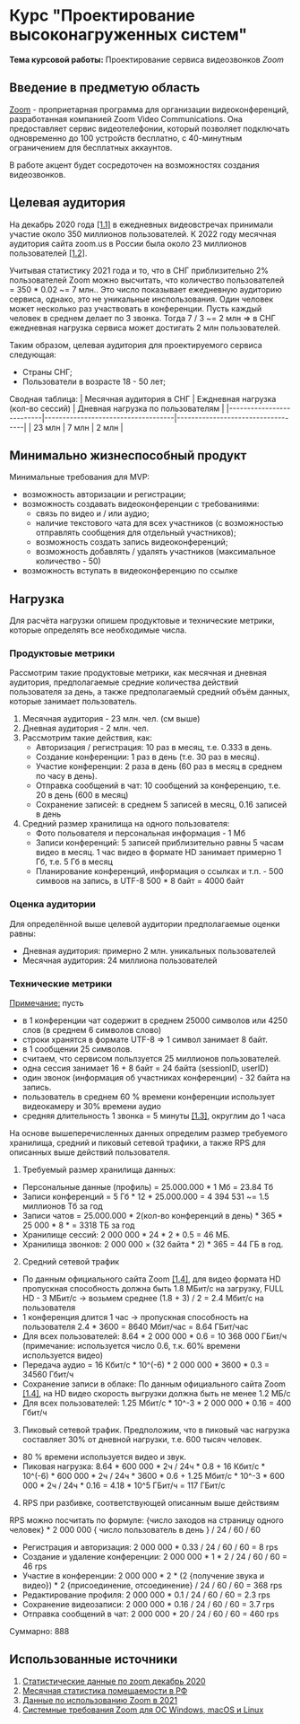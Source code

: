# Курс "Проектирование высоконагруженных систем"

**Тема курсовой работы:**
Проектирование сервиса видеозвонков *Zoom*

## Введение в предметую область

[Zoom](https://ru.wikipedia.org/wiki/Zoom_(%D0%BF%D1%80%D0%BE%D0%B3%D1%80%D0%B0%D0%BC%D0%BC%D0%B0)) - проприетарная программа для организации видеоконференций, разработанная компанией Zoom Video Communications. Она предоставляет сервис видеотелефонии, который позволяет подключать одновременно до 100 устройств бесплатно, с 40-минутным ограничением для бесплатных аккаунтов.

В работе акцент будет сосредоточен на возможностях создания видеозвонков.

## Целевая аудитория

На декабрь 2020 года [[1.1]](#source-1) в ежедневных видеовстречах принимали участие около 350 миллионов пользователей.
К 2022 году месячная аудитория сайта zoom.us в России была около 23 миллионов пользователей [[1.2]](#source-1).

Учитывая статистику 2021 года и то, что в СНГ приблизительно 2% пользователей Zoom можно высчитать, что количество пользователей = 350 * 0.02 ~= 7 млн..
Это число показывает ежедневную аудиторию сервиса, однако, это не уникальные инспользования. Один человек может несколько раз участвовать в конференции.
Пусть каждый человек в среднем делает по 3 звонка. Тогда 7 / 3 ~= 2 млн => в СНГ ежедневная нагрузка сервиса может достигать 2 млн пользователей.

Таким образом, целевая аудитория для проектируемого сервиса следующая:
- Страны СНГ;
- Пользователи в возрасте 18 - 50 лет;

Сводная таблица:
| Месячная аудитория в СНГ | Еждневная нагрузка (кол-во сессий) | Дневная нагрузка по пользователям |
|--------------------------|------------------------------------|-----------------------------------|
| 23 млн                    | 7 млн                              | 2 млн                             |


## Минимально жизнеспособный продукт
Минимальные требования для MVP:
- возможность авторизации и регистрации;
- возможность создавать видеоконференции с требованиями:
    - связь по видео и / или аудио;
    - наличие текстового чата для всех участников (с возможностью отправлять сообщения для отдельный участников);
    - возможность создать запись видеоконференций;
    - возможность добавлять / удалять участников (максимальное количество - 50)
- возможность вступать в видеоконференцию по ссылке

## Нагрузка
Для расчёта нагрузки опишем продуктовые и технические метрики, которые определять все необходимые числа.
### Продуктовые метрики
Рассмотрим такие продуктовые метрики, как месячная и дневная аудитория, предполагаемые средние количества действий пользователя за день, а также предполагаемый средний объём данных, которые занимает пользователь.

1. Месячная аудитория - 23 млн. чел. (см выше)
2. Дневная аудитория - 2 млн. чел.
3. Рассмотрим такие действия, как:
    - Авторизация / регистрация: 10 раз в месяц, т.е. 0.333 в день.
    - Создание конференции: 1 раз в день (т.е. 30 раз в месяц).
    - Участие конференции: 2 раза в день (60 раз в месяц в среднем по часу в день).
    - Отправка сообщений в чат: 10 сообщений за конференцию, т.е. 20 в день (600 в месяц)
    - Сохранение записей: в среднем 5 записей в месяц, 0.16 записей в день
4. Средний размер хранилища на одного пользователя:
    - Фото польователя и персональная информация - 1 Мб
    - Записи конференций: 5 записей приблизительно равны 5 часам видео в месяц. 1 час видео в формате HD занимает примерно 1 Гб, т.е.  5 Гб в месяц
    - Планирование конференций, информация о ссылках и т.п. - 500 симвоов на запись, в UTF-8 500 * 8 байт = 4000 байт

### Оценка аудитории
Для определённой выше целевой аудитории предполагаемые оценки равны:
- Дневная аудитория: примерно 2 млн. уникальных пользователей
- Месячная аудитория: 24 миллиона пользователей

### Технические метрики
<ins>Примечание:</ins> пусть
- в 1 конференции чат содержит в среднем 25000 символов или 4250 слов (в среднем 6 символов слово)
- строки хранятся в формате UTF-8 => 1 символ занимает 8 байт.
- в 1 сообщении 25 символов.
- считаем, что сервисом польлзуется 25 миллионов пользователей.
- одна сессия занимает 16 + 8 байт = 24 байта (sessionID, userID)
- один звонок (информация об участниках конференции) - 32 байта на запись.
- пользователь в среднем 60 % времени конференции использует видеокамеру и 30% времени аудио
- средняя длительность 1 звонка = 5 минуты [[1.3]](#source-3), округлим до 1 часа

На основе вышеперечисленных данных определим размер требуемого хранилища, средний и пиковый сетевой трафики, а также RPS для описанных выше действий пользователя.

1. Требуемый размер хранилища данных:
  - Персональные данные (профиль) = 25.000.000 * 1 Мб = 23.84 Тб
  - Записи конференций = 5 Гб * 12  * 25.000.000 = 4 394 531 ~= 1.5 миллионов Тб за год
  - Записи чатов = 25.000.000 * 2(кол-во конференций в день) * 365 *  25 000 * 8 * = 3318 ТБ за год
  - Хранилище сессий: 2 000 000 * 24 * 2 * 0.5 = 46 МБ.
  - Хранилища звонков: 2 000 000 × (32 байта * 2) * 365 = 44 ГБ в год.

2. Средний сетевой трафик

- По данным официального сайта Zoom [[1.4]](#source-4), для видео формата HD пропускная способность должна быть 1.8 МБит/с на загрузку, FULL HD - 3 МБит/с -> возьмем среднее (1.8 + 3) / 2 = 2.4 Мбит/с на пользователя
- 1 конференция длится 1 час -> пропускная способность на пользователя 2.4 * 3600 = 8640 Мбит/час = 8.64 ГБит/час
- Для всех пользователей: 8.64 * 2 000 000 * 0.6 = 10 368 000 ГБит/ч (примечание: используется число 0.6, т.к. 60% времени используется видео)
- Передача аудио = 16 Кбит/с * 10^(-6) * 2 000 000 * 3600 * 0.3 = 34560 Гбит/ч
- Сохранение записи в облаке: По данным официального сайта Zoom [[1.4]](#source-4), на HD видео скорость выгрузки должна быть не менее 1.2 МБ/с
- Для всех пользователей: 1.25 Мбит/с * 10^-3 * 2 000 000 * 0.16 = 400 Гбит/ч

3. Пиковый сетевой трафик. Предположим, что в пиковый час нагрузка составляет 30% от дневной нагрузки, т.е. 600 тысяч человек.
- 80 % времени используется видео и звук.
- Пиковая нагрузка: 8.64 * 600 000 * 2ч / 24ч * 0.8 + 16 Кбит/с * 10^(-6) * 600 000 * 2ч / 24ч * 3600 * 0.6 + 1.25 Мбит/с * 10^-3 * 600 000 * 2ч / 24ч * 0.16 = 4.18 * 10^5 ГБит/ч = 117 ГБит/с


4. RPS при разбивке, соответствующей описанным выше действиям

RPS можно посчитать по формуле: {число заходов на страницу одного человек} * 2 000 000 { число пользователь в день } / 24 / 60 / 60
- Регистрация и авторизация: 2 000 000 * 0.33 / 24 / 60 / 60 = 8 rps
- Создание и удаление конференции: 2 000 000 * 1 * 2 / 24 / 60 / 60 = 46 rps
- Участие в конференции: 2 000 000 * 2 * (2 {получение звука и видео}) * 2 {присоединение, отсоединение} / 24 / 60 / 60 = 368 rps
- Редактирование профиля: 2 000 000 * 0.1 / 24 / 60 / 60 = 2.3 rps
- Сохранение видеозаписи: 2 000 000 * 0.16 / 24 / 60 / 60 = 3.7 rps
- Отправка сообщений в чат: 2 000 000 * 20 / 24 / 60 / 60 = 460 rps

Суммарно: 888


## Использованные источники
1. <a id="source-1"></a>[Статистические данные по zoom декабрь 2020](https://www.businessofapps.com/data/zoom-statistics/)
2. <a id="source-2"></a>[Месячная статистика помещаемости в РФ](https://www.statista.com/statistics/1117659/average-traffic-on-remote-working-platforms-in-russia/)
3. <a id="source-3"></a>[Данные по использованию Zoom в 2021](https://blog.zoom.us/how-you-zoomed-over-the-past-year-2021/)
4. <a id="source-4"></a>[Системные требования Zoom для ОС Windows, macOS и Linux
](https://support.zoom.us/hc/ru/articles/201362023-%D0%A1%D0%B8%D1%81%D1%82%D0%B5%D0%BC%D0%BD%D1%8B%D0%B5-%D1%82%D1%80%D0%B5%D0%B1%D0%BE%D0%B2%D0%B0%D0%BD%D0%B8%D1%8F-Zoom-%D0%B4%D0%BB%D1%8F-%D0%9E%D0%A1-Windows-macOS-%D0%B8-Linux)
